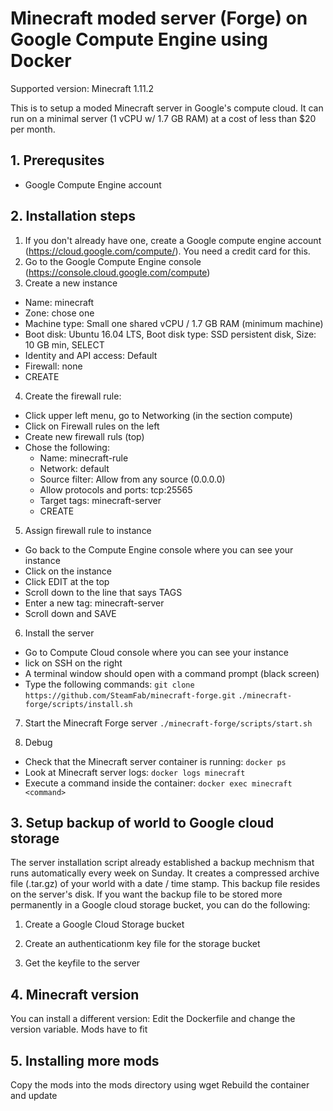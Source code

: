 # Minecraft moded server (Forge) on Google Compute Engine using Docker

Supported version: Minecraft 1.11.2

This is to setup a moded Minecraft server in Google's compute cloud. It can run on a minimal server (1 vCPU w/ 1.7 GB RAM) at a cost of less than $20 per month.

## 1. Prerequsites
- Google Compute Engine account

## 2. Installation steps

1. If you don't already have one, create a Google compute engine account (https://cloud.google.com/compute/). You need a credit card for this.
2. Go to the Google Compute Engine console (https://console.cloud.google.com/compute)
3. Create a new instance
  - Name: minecraft
  - Zone: chose one
  - Machine type: Small one shared vCPU / 1.7 GB RAM (minimum machine)
  - Boot disk: Ubuntu 16.04 LTS, Boot disk type: SSD persistent disk, Size: 10 GB min, SELECT
  - Identity and API access: Default
  - Firewall: none
  - CREATE

4. Create the firewall rule:
  - Click upper left menu, go to Networking (in the section compute)
  - Click on Firewall rules on the left
  - Create new firewall ruls (top)
  - Chose the following:
    - Name: minecraft-rule
    - Network: default
    - Source filter: Allow from any source (0.0.0.0)
    - Allow protocols and ports: tcp:25565
    - Target tags: minecraft-server
    - CREATE

5. Assign firewall rule to instance
  - Go back to the Compute Engine console where you can see your instance
  - Click on the instance
  - Click EDIT at the top
  - Scroll down to the line that says TAGS
  - Enter a new tag: minecraft-server
  - Scroll down and SAVE

6. Install the server
  - Go to Compute Cloud console where you can see your instance
  - lick on SSH on the right
  - A terminal window should open with a command prompt (black screen)
  - Type the following commands:
    ```git clone https://github.com/SteamFab/minecraft-forge.git```
    ```./minecraft-forge/scripts/install.sh```

7. Start the Minecraft Forge server
  ```./minecraft-forge/scripts/start.sh```

8. Debug
  - Check that the Minecraft server container is running:
    ```docker ps```
  - Look at Minecraft server logs:
    ```docker logs minecraft```
  - Execute a command inside the container:
    ```docker exec minecraft <command>```

## 3. Setup backup of world to Google cloud storage

The server installation script already established a backup mechnism that runs automatically every week on Sunday. It creates a compressed archive file (.tar.gz) of your world with a date / time stamp. This backup file resides on the server's disk.
If you want the backup file to be stored more permanently in a Google cloud storage bucket, you can do the following:

1. Create a Google Cloud Storage bucket

2. Create an authenticationm key file for the storage bucket

3. Get the keyfile to the server

## 4. Minecraft version

You can install a different version: Edit the Dockerfile and change the version variable.
Mods have to fit

## 5. Installing more mods

Copy the mods into the mods directory using wget
Rebuild the container and update


